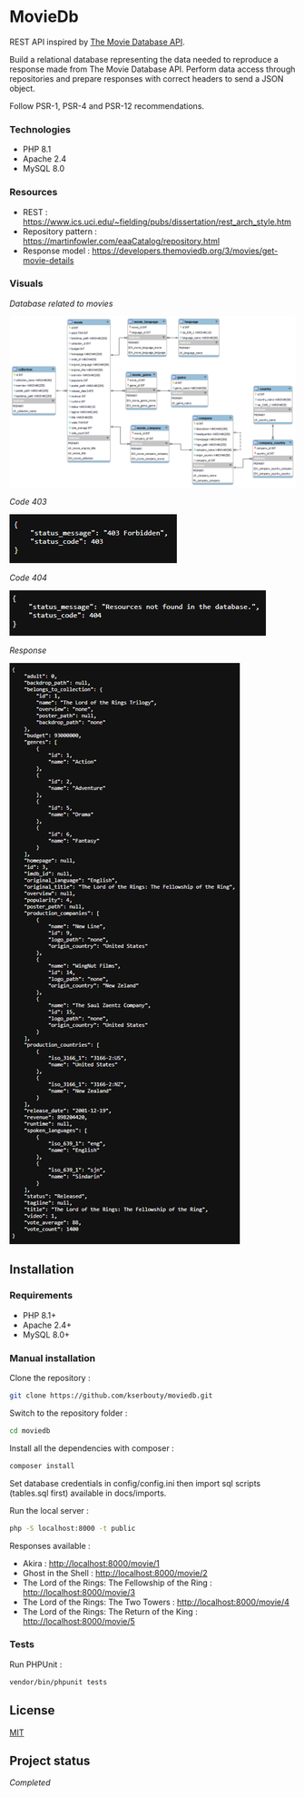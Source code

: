 # MovieDb

REST API inspired by [The Movie Database API](<https://www.themoviedb.org/documentation/api>).

Build a relational database representing the data needed to reproduce a response made from The Movie Database API.
Perform data access through repositories and prepare responses with correct headers to send a JSON object.

Follow PSR-1, PSR-4 and PSR-12 recommendations.

### Technologies

- PHP 8.1
- Apache 2.4
- MySQL 8.0

### Resources

- REST : <https://www.ics.uci.edu/~fielding/pubs/dissertation/rest_arch_style.htm>
- Repository pattern : <https://martinfowler.com/eaaCatalog/repository.html>
- Response model : <https://developers.themoviedb.org/3/movies/get-movie-details>

### Visuals

*Database related to movies*

![image](docs/diagrams/entity-relationship.png)

*Code 403*

![image](docs/screenshots/403.png)

*Code 404*

![image](docs/screenshots/404.png)

*Response*

![image](docs/screenshots/movie-details.png)

## Installation

### Requirements

- PHP 8.1+
- Apache 2.4+
- MySQL 8.0+

### Manual installation

Clone the repository :

```bash
git clone https://github.com/kserbouty/moviedb.git
```

Switch to the repository folder :

```bash
cd moviedb
```

Install all the dependencies with composer :

```bash
composer install
```

Set database credentials in config/config.ini then import sql scripts (tables.sql first) available in docs/imports.

Run the local server :

```bash
php -S localhost:8000 -t public
```

Responses available :

- Akira : <http://localhost:8000/movie/1>
- Ghost in the Shell : <http://localhost:8000/movie/2>
- The Lord of the Rings: The Fellowship of the Ring : <http://localhost:8000/movie/3>
- The Lord of the Rings: The Two Towers : <http://localhost:8000/movie/4>
- The Lord of the Rings: The Return of the King : <http://localhost:8000/movie/5>

### Tests

Run PHPUnit :

```bash
vendor/bin/phpunit tests
```

## License

[MIT](LICENSE.md)

## Project status

*Completed*
